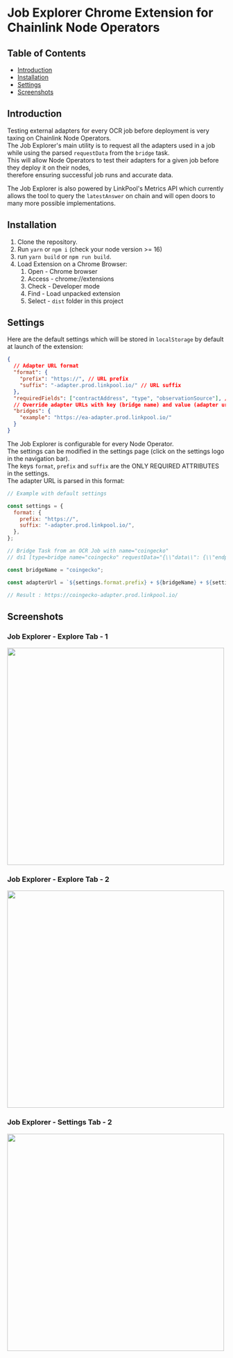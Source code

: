<div align="left">
<h1> Job Explorer Chrome Extension for Chainlink Node Operators</h1>

</div>

## Table of Contents

- [Introduction](#introduction)
- [Installation](#installation)
- [Settings](#settings)
- [Screenshots](#screenshots)

## Introduction <a name="introduction"></a>

Testing external adapters for every OCR job before deployment is very taxing on Chainlink Node Operators. <br />
The Job Explorer's main utility is to request all the adapters used in a job while using the parsed `requestData` from the `bridge` task. <br />
This will allow Node Operators to test their adapters for a given job before they deploy it on their nodes, <br />
therefore ensuring successful job runs and accurate data. <br />

The Job Explorer is also powered by LinkPool's Metrics API which currently allows the tool to query the `latestAnswer` on chain and will open doors to many more possible implementations.

## Installation <a name="installation"></a>

1. Clone the repository.
2. Run `yarn` or `npm i` (check your node version >= 16)
3. run `yarn build` or `npm run build`.
4. Load Extension on a Chrome Browser:
   1. Open - Chrome browser
   2. Access - chrome://extensions
   3. Check - Developer mode
   4. Find - Load unpacked extension
   5. Select - `dist` folder in this project

## Settings <a name="settings"></a>

Here are the default settings which will be stored in `localStorage` by default at launch of the extension:

```json
{
  // Adapter URL format
  "format": {
    "prefix": "https://", // URL prefix
    "suffix": "-adapter.prod.linkpool.io/" // URL suffix
  },
  "requiredFields": ["contractAddress", "type", "observationSource"], // Optional required fields for the OCR Job.
  // Override adapter URLs with key (bridge name) and value (adapter url) pairs.
  "bridges": {
    "example": "https://ea-adapter.prod.linkpool.io/"
  }
}
```

The Job Explorer is configurable for every Node Operator. <br />
The settings can be modified in the settings page (click on the settings logo in the navigation bar). <br />
The keys `format`, `prefix` and `suffix` are the ONLY REQUIRED ATTRIBUTES in the settings. <br />
The adapter URL is parsed in this format: <br />

```js
// Example with default settings

const settings = {
  format: {
    prefix: "https://",
    suffix: "-adapter.prod.linkpool.io/",
  },
};

// Bridge Task from an OCR Job with name="coingecko"
// ds1 [type=bridge name="coingecko" requestData="{\\"data\\": {\\"endpoint\\":\\"crypto\\",\\"from\\":\\"USDT\\",\\"to\\":\\"USD\\"}}"];

const bridgeName = "coingecko";

const adapterUrl = `${settings.format.prefix} + ${bridgeName} + ${settings.format.suffix}`;

// Result : https://coingecko-adapter.prod.linkpool.io/
```

## Screenshots <a name="screenshots"></a>

### Job Explorer - Explore Tab - 1 <a name="newtab"></a>

<img width="500" src="https://i.imgur.com/LY4ggrc.png">

### Job Explorer - Explore Tab - 2 <a name="newtab"></a>

<img width="500" src="https://i.imgur.com/pKyDzE8.png">

### Job Explorer - Settings Tab - 2 <a name="newtab"></a>

<img width="500"  src="https://i.imgur.com/nkk04Kn.png">
